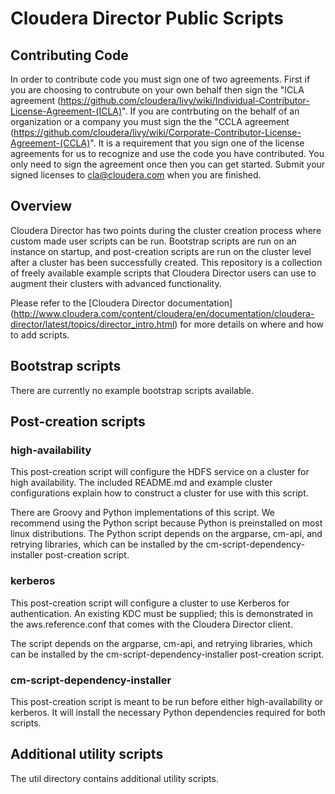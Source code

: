 # Cloudera Director Public Scripts

## Contributing Code

In order to contribute code you must sign one of two agreements. First if you are choosing to contrubute on your own behalf then sign the "ICLA agreement (https://github.com/cloudera/livy/wiki/Individual-Contributor-License-Agreement-(ICLA)". If you are contrbuting on the behalf of an organization or a company you must sign the the "CCLA agreement (https://github.com/cloudera/livy/wiki/Corporate-Contributor-License-Agreement-(CCLA)". 
It is a requirement that you sign one of the license 
agreements for us to recognize and use the code you have contributed. You only need to sign the agreement once then 
you can get started. Submit your signed licenses to cla@cloudera.com when you are finished.

## Overview

Cloudera Director has two points during the cluster creation process where custom made user scripts can be run.
Bootstrap scripts are run on an instance on startup, and post-creation scripts are run on the cluster level after a
cluster has been successfully created. This repository is a collection of freely available example scripts that
Cloudera Director users can use to augment their clusters with advanced functionality.

Please refer to the [Cloudera Director documentation]
(http://www.cloudera.com/content/cloudera/en/documentation/cloudera-director/latest/topics/director_intro.html) for
more details on where and how to add scripts.

## Bootstrap scripts

There are currently no example bootstrap scripts available.

## Post-creation scripts

### high-availability

This post-creation script will configure the HDFS service on a cluster for high availability. The included README.md
and example cluster configurations explain how to construct a cluster for use with this script.

There are Groovy and Python implementations of this script. We recommend using the Python script because Python is
preinstalled on most linux distributions. The Python script depends on the argparse, cm-api, and retrying libraries,
which can be installed by the cm-script-dependency-installer post-creation script.

### kerberos

This post-creation script will configure a cluster to use Kerberos for authentication. An existing KDC must be
supplied; this is demonstrated in the aws.reference.conf that comes with the Cloudera Director client.

The script depends on the argparse, cm-api, and retrying libraries, which can be installed by the
cm-script-dependency-installer post-creation script.

### cm-script-dependency-installer

This post-creation script is meant to be run before either high-availability or kerberos. It will install the
necessary Python dependencies required for both scripts.

## Additional utility scripts

The util directory contains additional utility scripts.

